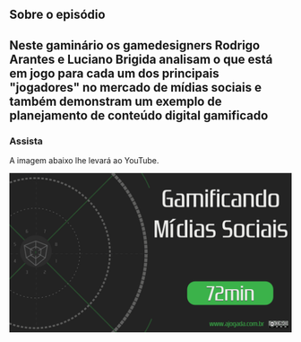 ## Sobre o episódio

Neste gaminário os gamedesigners Rodrigo Arantes e Luciano Brigida analisam o que está em jogo para cada um dos principais "jogadores" no mercado de mídias sociais e também demonstram um exemplo de planejamento de conteúdo digital gamificado
---

### Assista

A imagem abaixo lhe levar&aacute; ao YouTube.

[![Gamificando as m&iacute;dias sociais](ajogada-gaminar-midiassociais-2.png)](https://www.youtube.com/watch?v=C4qQuZzrdxE)